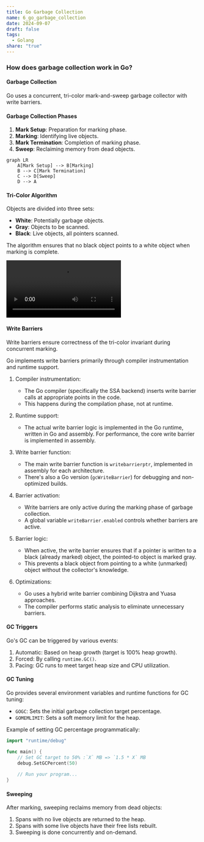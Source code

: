 ```yaml
---
title: Go Garbage Collection
name: 6_go_garbage_collection
date: 2024-09-07
draft: false
tags:
  - Golang
share: "true"
---
```


### How does garbage collection work in Go?

#### Garbage Collection

Go uses a concurrent, tri-color mark-and-sweep garbage collector with write barriers.

#### Garbage Collection Phases

1. **Mark Setup**: Preparation for marking phase.
2. **Marking**: Identifying live objects.
3. **Mark Termination**: Completion of marking phase.
4. **Sweep**: Reclaiming memory from dead objects.

```mermaid
graph LR
    A[Mark Setup] --> B[Marking]
    B --> C[Mark Termination]
    C --> D[Sweep]
    D --> A
```

#### Tri-Color Algorithm

Objects are divided into three sets:

- **White**: Potentially garbage objects.
- **Gray**: Objects to be scanned.
- **Black**: Live objects, all pointers scanned.

The algorithm ensures that no black object points to a white object when marking is complete.

![](img/6_go_garbage_collection.mov)

#### Write Barriers

Write barriers ensure correctness of the tri-color invariant during concurrent marking.

Go implements write barriers primarily through compiler instrumentation and runtime support. 

1. Compiler instrumentation:
   - The Go compiler (specifically the SSA backend) inserts write barrier calls at appropriate points in the code.
   - This happens during the compilation phase, not at runtime.

2. Runtime support:
   - The actual write barrier logic is implemented in the Go runtime, written in Go and assembly. For performance, the core write barrier is implemented in assembly.

3. Write barrier function:
   - The main write barrier function is `writebarrierptr`, implemented in assembly for each architecture.
   - There's also a Go version (`gcWriteBarrier`) for debugging and non-optimized builds.

4. Barrier activation:
   - Write barriers are only active during the marking phase of garbage collection.
   - A global variable `writeBarrier.enabled` controls whether barriers are active.

5. Barrier logic:
   - When active, the write barrier ensures that if a pointer is written to a black (already marked) object, the pointed-to object is marked gray.
   - This prevents a black object from pointing to a white (unmarked) object without the collector's knowledge.

6. Optimizations:
   - Go uses a hybrid write barrier combining Dijkstra and Yuasa approaches.
   - The compiler performs static analysis to eliminate unnecessary barriers.

#### GC Triggers

Go's GC can be triggered by various events:

1. Automatic: Based on heap growth (target is 100% heap growth).
2. Forced: By calling `runtime.GC()`.
3. Pacing: GC runs to meet target heap size and CPU utilization.

#### GC Tuning

Go provides several environment variables and runtime functions for GC tuning:

- `GOGC`: Sets the initial garbage collection target percentage.
- `GOMEMLIMIT`: Sets a soft memory limit for the heap.

Example of setting GC percentage programmatically:

```go
import "runtime/debug"

func main() {
    // Set GC target to 50% :`X` MB => `1.5 * X` MB
    debug.SetGCPercent(50)
    
    // Run your program...
}
```

#### Sweeping

After marking, sweeping reclaims memory from dead objects:

1. Spans with no live objects are returned to the heap.
2. Spans with some live objects have their free lists rebuilt.
3. Sweeping is done concurrently and on-demand.
